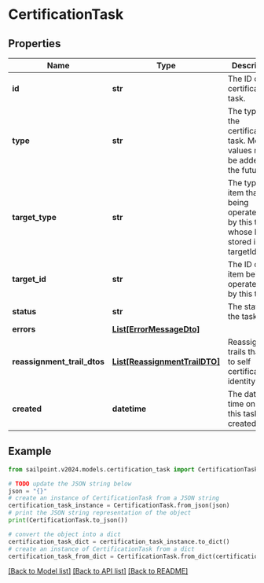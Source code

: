 # CertificationTask


## Properties

Name | Type | Description | Notes
------------ | ------------- | ------------- | -------------
**id** | **str** | The ID of the certification task. | [optional] 
**type** | **str** | The type of the certification task. More values may be added in the future. | [optional] 
**target_type** | **str** | The type of item that is being operated on by this task whose ID is stored in the targetId field. | [optional] 
**target_id** | **str** | The ID of the item being operated on by this task. | [optional] 
**status** | **str** | The status of the task. | [optional] 
**errors** | [**List[ErrorMessageDto]**](ErrorMessageDto.md) |  | [optional] 
**reassignment_trail_dtos** | [**List[ReassignmentTrailDTO]**](ReassignmentTrailDTO.md) | Reassignment trails that lead to self certification identity | [optional] 
**created** | **datetime** | The date and time on which this task was created. | [optional] 

## Example

```python
from sailpoint.v2024.models.certification_task import CertificationTask

# TODO update the JSON string below
json = "{}"
# create an instance of CertificationTask from a JSON string
certification_task_instance = CertificationTask.from_json(json)
# print the JSON string representation of the object
print(CertificationTask.to_json())

# convert the object into a dict
certification_task_dict = certification_task_instance.to_dict()
# create an instance of CertificationTask from a dict
certification_task_from_dict = CertificationTask.from_dict(certification_task_dict)
```
[[Back to Model list]](../README.md#documentation-for-models) [[Back to API list]](../README.md#documentation-for-api-endpoints) [[Back to README]](../README.md)



